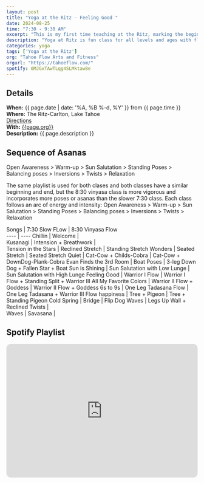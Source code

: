```yaml
---
layout: post
title: "Yoga at the Ritz - Feeling Good "
date: 2024-08-25
time: "7:30 - 9:30 AM" 
excerpt: "This is my first time teaching at the Ritz, marking the beginning of my Fall Yoga Flow Series. Today's classes are all about starting the day feeling good."
description: "Yoga at Ritz is fun class for all levels and ages with flowing poses and breath-work to build stability, flexibility, and mindfulness. These classes will follow an arc of opening awareness, warm-up stretch, balancing poses, inversions, grounding poses, and relaxation. The 7:30 am class is a slow gentle practice while the 8:30 class is higher intensity vinyasa-style class." 
categories: yoga
tags: ['Yoga at the Ritz']
org: "Tahoe Flow Arts and Fitness"
orgurl: "https://tahoeflow.com/"
spotify: 0MJGxTAwTLqg4SLMktaw8e
---
```



## Details

**When:** {{ page.date | date: '%A, %B %-d, %Y' }} from {{ page.time }}   
**Where:** The Ritz-Carlton, Lake Tahoe   
[Directions](https://www.google.com/maps?rlz=1C5CHFA_enUS818US818&gs_lcrp=EgZjaHJvbWUyBggAEEUYOTIGCAEQRRhAMgYIAhBFGEAyBggDEEUYPTIGCAQQRRg90gEHMTc1ajBqNKgCALACAQ&um=1&ie=UTF-8&fb=1&gl=us&sa=X&geocode=KeeGOX1HYpmAMaC03BLJLCKB&daddr=13031+Ritz+Carlton+Highlands+Ct,+Truckee,+CA+96161)    
**With:** [{{page.org}}]({{page.orgurl}})   
**Description:** {{ page.description }}      


## Sequence of Asanas 


Open Awareness > Warm-up > Sun Salutation > Standing Poses > Balancing poses > Inversions > Twists > Relaxation   

The same playlist is used for both clases and both classes have a similar beginning and end, but the 8:30 vinyasa class is more vigorous and incorporates more poses or asanas than the slower 7:30 class. Each class follows an arc of energy and intensity: Open Awareness > Warm-up > Sun Salutation > Standing Poses > Balancing poses > Inversions > Twists > Relaxation     



Songs | 7:30 Slow FLow | 8:30 Vinyasa Flow   
---- | ----
Chillin | Welcome |  
Kusanagi | Intension + Breathwork  |  
Tension in the Stars | Reclined Stretch | Standing Stretch
Wonders |  Seated Stretch  | Seated Stretch
Quiet | Cat-Cow + Childs-Cobra | Cat-Cow + DownDog-Plank-Cobra
Evan Finds the 3rd Room | Boat Poses  | 3-leg Down Dog + Fallen Star + Boat
Sun is Shining | Sun Salutation with Low Lunge  | Sun Salutation with High Lunge
Feeling Good | Warrior I Flow  | Warrior I Flow + Standing Split + Warrior III
All My Favorite Colors | Warrior II Flow + Goddess  | Warrior II Flow + Goddess
6s to 9s | One Leg Tadasana Flow  | One Leg Tadasana + Warrior III Flow
happiness | Tree  + Pigeon | Tree + Standing Pigeon
Cold Spring | Bridge  | Flip Dog
Waves | Legs Up Wall + Reclined Twists |  
Waves | Savasana  |  




## Spotify Playlist

<iframe style="border-radius:12px" src="https://open.spotify.com/embed/playlist/{{ page.spotify }}?utm_source=generator" width="100%" height="352" frameBorder="0" allowfullscreen="" allow="autoplay; clipboard-write; encrypted-media; fullscreen; picture-in-picture" loading="lazy"></iframe>  

